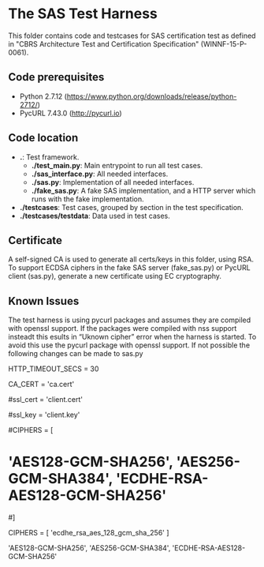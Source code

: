 # The SAS Test Harness

This folder contains code and testcases for SAS certification test as defined in
"CBRS Architecture Test and Certification Specification" (WINNF-15-P-0061).

## Code prerequisites

*   Python 2.7.12 (https://www.python.org/downloads/release/python-2712/)
*   PycURL 7.43.0 (http://pycurl.io)

## Code location

*   **.**: Test framework.
    *   **./test_main.py**: Main entrypoint to run all test cases.
    *   **./sas_interface.py**: All needed interfaces.
    *   **./sas.py**: Implementation of all needed interfaces.
    *   **./fake_sas.py**: A fake SAS implementation, and a HTTP server which
        runs with the fake implementation.
*   **./testcases**: Test cases, grouped by section in the test specification.
*   **./testcases/testdata**: Data used in test cases.

## Certificate

A self-signed CA is used to generate all certs/keys in this folder, using RSA.
To support ECDSA ciphers in the fake SAS server (fake_sas.py) or PycURL client
(sas.py), generate a new certificate using EC cryptography.


## Known Issues

The test harness is using pycurl packages and assumes they are compiled with openssl support.  If the packages were compiled with nss support insteadt this esults in “Uknown cipher” error when the harness is started.  To avoid this use the pycurl package with openssl support.  If not possible the following changes can be made to sas.py

HTTP_TIMEOUT_SECS = 30

CA_CERT = 'ca.cert'

#ssl_cert = 'client.cert'

#ssl_key = 'client.key'

#CIPHERS = [
#   'AES128-GCM-SHA256', 'AES256-GCM-SHA384', 'ECDHE-RSA-AES128-GCM-SHA256'
#]

CIPHERS = [
     'ecdhe_rsa_aes_128_gcm_sha_256'
     ]

'AES128-GCM-SHA256', 'AES256-GCM-SHA384', 'ECDHE-RSA-AES128-GCM-SHA256'
